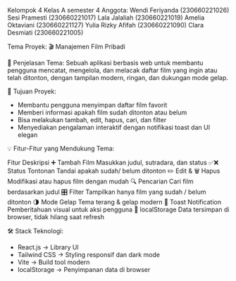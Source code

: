 Kelompok 4 
Kelas A semester 4
Anggota: 
Wendi Feriyanda (230660221026)
Sesi Pramesti (230660221017)
Lala Jalaliah (230660221019)
Amelia Oktaviani (230660221127)
Yulia Rizky Afifah (230660221090)
Clara Desmiati (230660221005)

Tema Proyek: 🎬 Manajemen Film Pribadi

📌 Penjelasan Tema:
Sebuah aplikasi berbasis web untuk membantu pengguna mencatat, mengelola, dan melacak daftar film yang ingin atau telah ditonton, dengan tampilan modern, ringan, dan dukungan mode gelap.

🎯 Tujuan Proyek:
- Membantu pengguna menyimpan daftar film favorit
- Memberi informasi apakah film sudah ditonton atau belum
- Bisa melakukan tambah, edit, hapus, cari, dan filter
- Menyediakan pengalaman interaktif dengan notifikasi toast dan UI elegan

💡 Fitur-Fitur yang Mendukung Tema:

Fitur	Deskripsi
➕ Tambah Film	Masukkan judul, sutradara, dan status
✅❌ Status Tontonan	Tandai apakah sudah/ belum ditonton
✏️ Edit & 🗑 Hapus	Modifikasi atau hapus film dengan mudah
🔍 Pencarian	Cari film berdasarkan judul
🎛 Filter	Tampilkan hanya film yang sudah / belum ditonton
🌗 Mode Gelap	Tema terang & gelap modern
🔔 Toast Notification	Pemberitahuan visual untuk aksi pengguna
💾 localStorage	Data tersimpan di browser, tidak hilang saat refresh

🛠 Stack Teknologi:
- React.js → Library UI
- Tailwind CSS → Styling responsif dan dark mode
- Vite → Build tool modern
- localStorage → Penyimpanan data di browser

